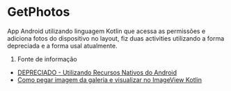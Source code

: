 # GetPhotos
App Android utilizando linguagem Kotlin que acessa as permissões e adiciona fotos do dispositivo no layout, fiz duas activities utilizando a forma depreciada e a forma usal atualmente.

1. Fonte de informação
  - [DEPRECIADO - Utilizando Recursos Nativos do Android](https://drive.google.com/file/d/1h5H7C8eDKdW74oABhUMbBePOyRKn5cq-/view)
  - [Como pegar imagem da galeria e visualizar no ImageView Kotlin](https://uware.com.br/como-pegar-imagem-da-galeria-e-visualizar-no-imageview-kotlin/)
